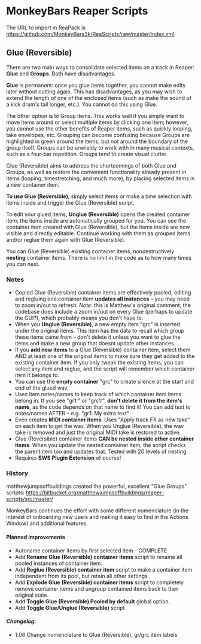 # MonkeyBars Reaper Scripts

The URL to import in ReaPack is https://github.com/MonkeyBars3k/ReaScripts/raw/master/index.xml.


## Glue (Reversible)

There are two main ways to consolidate selected items on a track in Reaper: **Glue** and **Groups**. Both have disadvantages. 

**Glue** is permanent: once you glue items together, you cannot make edits later without cutting again. This has disadvantages, as you may wish to extend the length of one of the enclosed items (such as make the sound of a kick drum's tail longer, etc.). You cannot do this using Glue.

The other option is to Group items. This works well if you simply want to  move items around or select multiple items by clicking one item; however, you cannot use the other benefits of Reaper items, such as quickly looping, take envelopes, etc. Grouping can become confusing because Groups are highlighted in green around the items, but *not* around the boundary of the group itself. Groups can be unwieldy to work with in many musical contexts, such as a four-bar repetition. Groups tend to create visual clutter.

Glue (Reversible) aims to address the shortcomings of both Glue and Groups, as well as restore the convenient functionality already present in items (looping, timestretching, and much more), by placing selected items in a new container item. 

**To use Glue (Reversible)**, simply select items or make a time selection with items inside and trigger the Glue (Reversible) script.

To edit your glued items, **Unglue (Reversible)** opens the created container item; the items inside are automatically grouped for you. You can see the container item created with Glue (Reversible), but the items inside are now visible and directly editable. Continue working with them as grouped items and/or reglue them again with Glue (Reversible). 

You can  Glue (Reversible) existing container items, nondestructively **nesting** container items. There is no limit in the code as to how many times you can nest.

### Notes
- Copied Glue (Reversible) container items are effectively pooled; editing and regluing one container item **updates all instances** – you may need to zoom in/out to refresh. _Note_: this is Matthew's original comment; the codebase does include a zoom in/out on every Glue (perhaps to update the GUI?), which probably means you don't have to.
- When you **Unglue (Reversible)**, a new empty item "grc" is inserted under the original items. This item has the data to recall which group these items came from – don't delete it unless you want to glue the items and make a new group that doesnt update other instances.
- If you **add new items** to a Glue (Reversible) container item, select them AND at least one of the original items to make sure they get added to the existing container item. If you only tweak the existing items, you can select any item and reglue, and the script will remember which container item it belongs to.
- You can use the **empty container** "grc" to create silence at the start and end of the glued wav.
- Uses item notes/names to keep track of which container item items belong in. If you see "gr1:" or "grc1:", **don't delete it from the item's name**, as the code depends on that name to find it! You can add text to notes/names AFTER – e.g. "gr1: My extra text"
- Even creates **MIDI container items**. Uses "Apply track FX as new take" on each item to get the wav. When you Unglue (Reversible), the wav take is removed and just the original MIDI take is restored to active.
- Glue (Reversible) container items **CAN be nested inside other container items**. When you update the nested container item, the script checks the parent item too and updates that. Tested with 20 levels of nesting.
- Requires **SWS Plugin Extension** of course!

### History

matthewjumpsoffbuildings created the powerful, excellent "Glue Groups" scripts: https://bitbucket.org/matthewjumpsoffbuildings/reaper-scripts/src/master/

MonkeyBars continues the effort with some different nomenclature (in the interest of onboarding new users and making it easy to find in the Actions Window) and additional features.


#### Planned improvements
- Autoname container items by first selected item - COMPLETE
- Add **Rename Glue (Reversible) container items** script to rename all pooled instances of container item.
- Add **Reglue (Reversible) container item** script to make a container item independent from its pool, but retain all other settings.
- Add **Explode Glue (Reversible) container items** script to completely remove container items and ungroup contained items back to their original state.
- Add **Toggle Glue (Reversible) Pooled by default** global option.
- Add **Toggle Glue/Unglue (Reversible)** script

#### *Changelog*:
- 1.06 Change nomenclature to Glue (Reversible), gr/grc item labels
